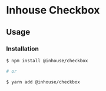 # Inhouse Checkbox

## Usage

### Installation

```bash
$ npm install @inhouse/checkbox

# or

$ yarn add @inhouse/checkbox
```
